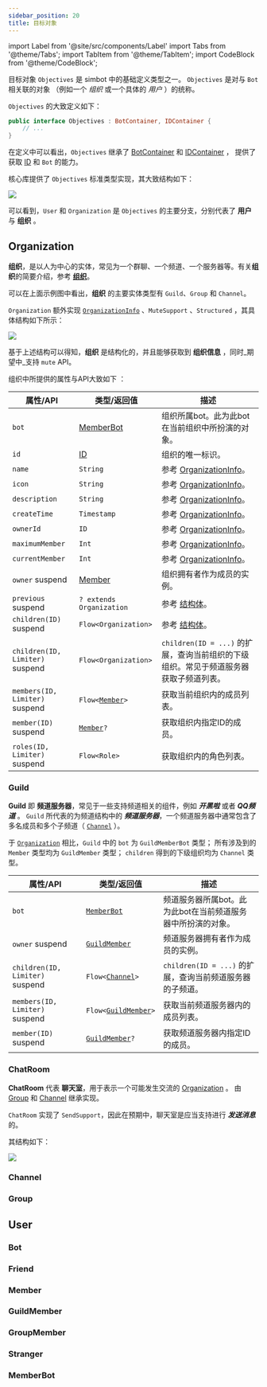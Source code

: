 ```yaml
---
sidebar_position: 20
title: 目标对象
---
```


import Label from '@site/src/components/Label'
import Tabs from '@theme/Tabs';
import TabItem from '@theme/TabItem';
import CodeBlock from '@theme/CodeBlock';


目标对象 `Objectives` 是 simbot 中的基础定义类型之一。
`Objectives` 是对与 `Bot` 相关联的对象 （例如一个 _组织_ 或一个具体的 _用户_ ）的统称。

`Objectives` 的大致定义如下：
```kotlin
public interface Objectives : BotContainer, IDContainer {
    // ...
}
```

在定义中可以看出，`Objectives` 继承了 [BotContainer](../container-overview#botcontainer) 和 [IDContainer](../container-overview#idcontainer) ，
提供了获取 [ID](ID) 和 `Bot` 的能力。


核心库提供了 `Objectives` 标准类型实现，其大致结构如下：

[![](@site/static/img/uml/Objectives.png)](@site/static/img/uml/Objectives.png)

可以看到，`User` 和 `Organization` 是 `Objectives` 的主要分支，分别代表了 **用户** 与 **组织** 。

## Organization

**组织**，是以人为中心的实体，常见为一个群聊、一个频道、一个服务器等。有关**组织**的简要介绍，参考 [**组织**](Organization.md)。

可以在上面示例图中看出，**组织** 的主要实体类型有 `Guild`、`Group` 和 `Channel`。

`Organization` 额外实现 [`OrganizationInfo`](Info#organizationinfo) 、`MuteSupport` 、`Structured` ，其具体结构如下所示：

[![](@site/static/img/uml/Organization.png)](@site/static/img/uml/Organization.png)

基于上述结构可以得知，**组织** 是结构化的，并且能够获取到 **组织信息** ，同时_期望中_支持 `mute` API。

组织中所提供的属性与API大致如下 ：

| 属性/API                                         | 类型/返回值                               | 描述                                                    |
|------------------------------------------------|--------------------------------------|-------------------------------------------------------|
| `bot`                                          | [MemberBot](#memberbot)              | 组织所属bot。此为此bot在当前组织中所扮演的对象。                           |
| `id`                                           | [ID](../ID)                          | 组织的唯一标识。                                              |
| `name`                                         | `String`                             | 参考 [OrganizationInfo](Info#organizationinfo)。         |
| `icon`                                         | `String`                             | 参考 [OrganizationInfo](Info#organizationinfo)。         |
| `description`                                  | `String`                             | 参考 [OrganizationInfo](Info#organizationinfo)。         |
| `createTime`                                   | `Timestamp`                          | 参考 [OrganizationInfo](Info#organizationinfo)。         |
| `ownerId`                                      | `ID`                                 | 参考 [OrganizationInfo](Info#organizationinfo)。         |
| `maximumMember`                                | `Int`                                | 参考 [OrganizationInfo](Info#organizationinfo)。         |
| `currentMember`                                | `Int`                                | 参考 [OrganizationInfo](Info#organizationinfo)。         |
| `owner` <Label>suspend</Label>                 | [Member](#member)                    | 组织拥有者作为成员的实例。                                         |
| `previous` <Label>suspend</Label>              | `? extends Organization`             | 参考 [结构体](../Structured)。                              |
| `children(ID)` <Label>suspend</Label>          | `Flow<Organization>`                 | 参考 [结构体](../Structured)。                              |
| `children(ID, Limiter)` <Label>suspend</Label> | `Flow<Organization>`                 | `children(ID = ...)` 的扩展，查询当前组织的下级组织。常见于频道服务器获取子频道列表。 |
| `members(ID, Limiter)` <Label>suspend</Label>  | <code>Flow<[Member](#member)></code> | 获取当前组织内的成员列表。                                         |
| `member(ID)` <Label>suspend</Label>            | <code>[Member](#member)?</code>      | 获取组织内指定ID的成员。                                         |
| `roles(ID, Limiter)` <Label>suspend</Label>    | `Flow<Role>`                         | 获取组织内的角色列表。                                           |



### Guild

**Guild** 即 **频道服务器**，常见于一些支持频道相关的组件，例如 _**开黑啦**_ 或者 _**QQ频道**_ 。
`Guild` 所代表的为频道结构中的 _**频道服务器**_，一个频道服务器中通常包含了多名成员和多个子频道（ [`Channel`](#channel) ）。

于 [`Organization`](#organization) 相比，`Guild` 中的 `bot` 为 `GuildMemberBot` 类型；
所有涉及到的 `Member` 类型均为 `GuildMember` 类型；
`children` 得到的下级组织均为 `Channel` 类型。


| 属性/API                                         | 类型/返回值                                         | 描述                                      |
|------------------------------------------------|------------------------------------------------|-----------------------------------------|
| `bot`                                          | [`MemberBot`](#memberbot)                      | 频道服务器所属bot。此为此bot在当前频道服务器中所扮演的对象。       |
| `owner` <Label>suspend</Label>                 | [`GuildMember`](#guildmember)                  | 频道服务器拥有者作为成员的实例。                        |
| `children(ID, Limiter)` <Label>suspend</Label> | <code>Flow<[Channel](#channel)></code>         | `children(ID = ...)` 的扩展，查询当前频道服务器的子频道。 |
| `members(ID, Limiter)` <Label>suspend</Label>  | <code>Flow<[GuildMember](#guildmember)></code> | 获取当前频道服务器内的成员列表。                        |
| `member(ID)` <Label>suspend</Label>            | <code>[GuildMember](#guildmember)?</code>      | 获取频道服务器内指定ID的成员。                        |



### ChatRoom

**ChatRoom** 代表 **聊天室**，用于表示一个可能发生交流的 [Organization](#organization) 。
由 [Group](#group) 和 [Channel](#channel) 继承实现。

`ChatRoom` 实现了 `SendSupport`，因此在预期中，聊天室是应当支持进行 **_发送消息_** 的。

其结构如下：

[![](@site/static/img/uml/ChatRoom.png)](@site/static/img/uml/ChatRoom.png)


### Channel


### Group
 

## User


### Bot


### Friend


### Member


### GuildMember


### GroupMember



### Stranger



### MemberBot
